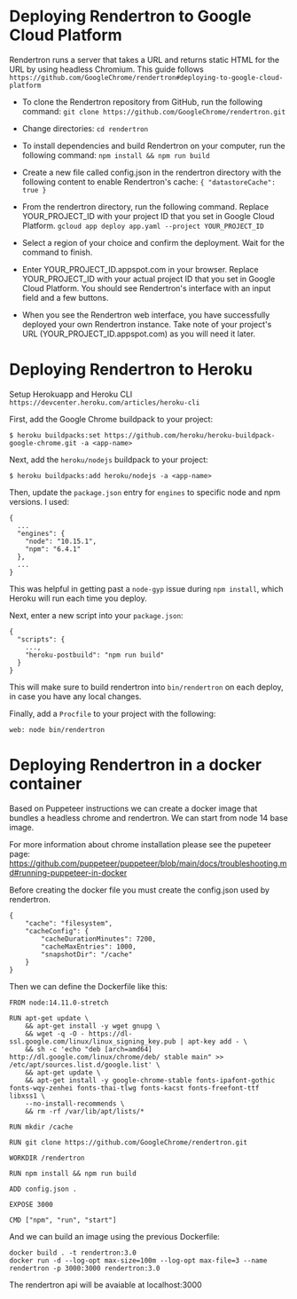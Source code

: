 # Deploying Rendertron to Google Cloud Platform

Rendertron runs a server that takes a URL and returns static HTML for the URL by using headless Chromium. This guide follows
`https://github.com/GoogleChrome/rendertron#deploying-to-google-cloud-platform`

- To clone the Rendertron repository from GitHub, run the following command:
  `git clone https://github.com/GoogleChrome/rendertron.git`

- Change directories:
  `cd rendertron`

- To install dependencies and build Rendertron on your computer, run the following command:
  `npm install && npm run build`

- Create a new file called config.json in the rendertron directory with the following content to enable Rendertron's cache:
  `{ "datastoreCache": true }`

- From the rendertron directory, run the following command. Replace YOUR_PROJECT_ID with your project ID that you set in Google Cloud Platform.
  `gcloud app deploy app.yaml --project YOUR_PROJECT_ID`

- Select a region of your choice and confirm the deployment. Wait for the command to finish.

- Enter YOUR_PROJECT_ID.appspot.com in your browser. Replace YOUR_PROJECT_ID with your actual project ID that you set in Google Cloud Platform. You should see Rendertron's interface with an input field and a few buttons.

- When you see the Rendertron web interface, you have successfully deployed your own Rendertron instance. Take note of your project's URL (YOUR_PROJECT_ID.appspot.com) as you will need it later.

# Deploying Rendertron to Heroku

Setup Herokuapp and Heroku CLI
`https://devcenter.heroku.com/articles/heroku-cli`

First, add the Google Chrome buildpack to your project:

```
$ heroku buildpacks:set https://github.com/heroku/heroku-buildpack-google-chrome.git -a <app-name>
```

Next, add the `heroku/nodejs` buildpack to your project:

```
$ heroku buildpacks:add heroku/nodejs -a <app-name>
```

Then, update the `package.json` entry for `engines` to specific node and npm versions. I used:

```
{
  ...
  "engines": {
    "node": "10.15.1",
    "npm": "6.4.1"
  },
  ...
}
```

This was helpful in getting past a `node-gyp` issue during `npm install`, which Heroku will run each time you deploy.

Next, enter a new script into your `package.json`:

```
{
  "scripts": {
    ...,
    "heroku-postbuild": "npm run build"
  }
}
```

This will make sure to build rendertron into `bin/rendertron` on each deploy, in case you have any local changes.

Finally, add a `Procfile` to your project with the following:

```
web: node bin/rendertron
```

# Deploying Rendertron in a docker container

Based on Puppeteer instructions we can create a docker image that bundles a headless chrome and rendertron. We can start from node 14 base image.

For more information about chrome installation please see the pupeteer page: https://github.com/puppeteer/puppeteer/blob/main/docs/troubleshooting.md#running-puppeteer-in-docker

Before creating the docker file you must create the config.json used by rendertron.

```
{
    "cache": "filesystem",
    "cacheConfig": {
        "cacheDurationMinutes": 7200,
        "cacheMaxEntries": 1000,
        "snapshotDir": "/cache"
    }
}
```

Then we can define the Dockerfile like this:

```
FROM node:14.11.0-stretch

RUN apt-get update \
    && apt-get install -y wget gnupg \
    && wget -q -O - https://dl-ssl.google.com/linux/linux_signing_key.pub | apt-key add - \
    && sh -c 'echo "deb [arch=amd64] http://dl.google.com/linux/chrome/deb/ stable main" >> /etc/apt/sources.list.d/google.list' \
    && apt-get update \
    && apt-get install -y google-chrome-stable fonts-ipafont-gothic fonts-wqy-zenhei fonts-thai-tlwg fonts-kacst fonts-freefont-ttf libxss1 \
    --no-install-recommends \
    && rm -rf /var/lib/apt/lists/*

RUN mkdir /cache

RUN git clone https://github.com/GoogleChrome/rendertron.git

WORKDIR /rendertron

RUN npm install && npm run build

ADD config.json .

EXPOSE 3000

CMD ["npm", "run", "start"]

```

And we can build an image using the previous Dockerfile:

```
docker build . -t rendertron:3.0
docker run -d --log-opt max-size=100m --log-opt max-file=3 --name rendertron -p 3000:3000 rendertron:3.0
```

The rendertron api will be avaiable at localhost:3000
